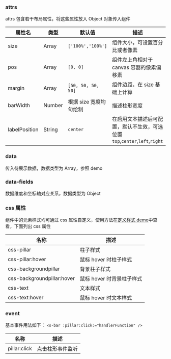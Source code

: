 ### attrs

attrs 包含若干布局属性，将这些属性放入 Object 对象传入组件

| 属性名        | 类型   | 默认值                 | 描述                                                                      |
| ------------- | ------ | ---------------------- | ------------------------------------------------------------------------- |
| size          | Array  | `['100%','100%']`      | 组件大小，可设置百分比或者像素                                            |
| pos           | Array  | `[0, 0]`               | 组件左上角相对于 canvas 容器的像素偏移素                                  |
| margin        | Array  | `[50, 50, 50, 50]`     | 组件边距，在 size 基础上计算                                              |
| barWidth      | Number | 根据 size 宽度均匀绘制 | 描述柱形宽度                                                              |
| labelPosition | String | `center`               | 在启用文本描述后可配置，默认不生效，可选位置`top`,`center`,`left`,`right` |

### data

传入待展示数据，数据类型为 Array，参照 demo

### data-fields

数据维度和坐标轴对应关系，数据类型为 Object

### css 属性

组件中的元素样式均可通过 css 属性自定义，使用方法在[定义样式 demo](#/demo/bar/style)中查看，下面列出 css 属性

| 名称                       | 描述                      |
| -------------------------- | ------------------------- |
| css-pillar                 | 柱子样式                  |
| css-pillar:hover           | 鼠标 hover 时柱子样式     |
| css-backgroundpillar       | 背景柱子样式              |
| css-backgroundpillar:hover | 鼠标 hover 时背景柱子样式 |
| css-text                   | 文本样式                  |
| css-text:hover             | 鼠标 hover 时文本样式     |

### event

基本事件用法如下：
`<s-bar :pillar:click:="handlerFunction" />`

| 名称         | 描述             |
| ------------ | ---------------- |
| pillar:click | 点击柱形事件监听 |
